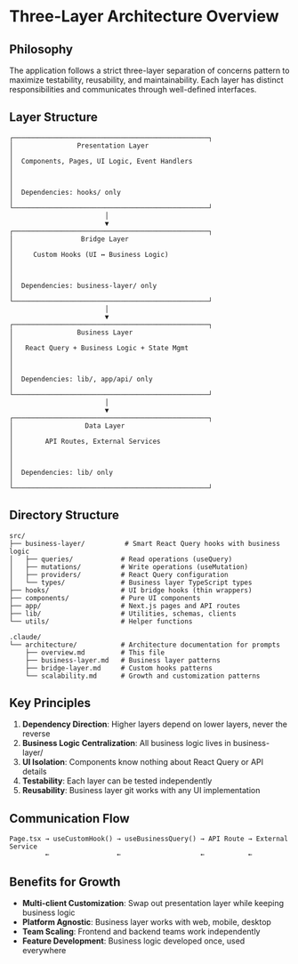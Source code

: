 # Three-Layer Architecture Overview

## Philosophy

The application follows a strict three-layer separation of concerns pattern to maximize testability, reusability, and maintainability. Each layer has distinct responsibilities and communicates through well-defined interfaces.

## Layer Structure

```
┌─────────────────────────────────────────────────┐
│                Presentation Layer                                                        │
│  Components, Pages, UI Logic, Event Handlers                               │
│                                                                                                   │
│  Dependencies: hooks/ only                                                          │
└─────────────────────────────────────────────────┘
                        │
                        ▼
┌─────────────────────────────────────────────────┐
│                 Bridge Layer                                                                │
│     Custom Hooks (UI ↔ Business Logic)                                         │
│                                                                                                   │
│  Dependencies: business-layer/ only                                              │
└─────────────────────────────────────────────────┘
                        │
                        ▼
┌─────────────────────────────────────────────────┐
│                Business Layer                                                             │
│   React Query + Business Logic + State Mgmt                                │
│                                                                                                   │
│  Dependencies: lib/, app/api/ only                                                 │
└─────────────────────────────────────────────────┘
                        │
                        ▼
┌─────────────────────────────────────────────────┐
│                  Data Layer                                                                 │
│        API Routes, External Services                                                │
│                                                                                                   │
│  Dependencies: lib/ only                                                               │
└─────────────────────────────────────────────────┘
```

## Directory Structure

```
src/
├── business-layer/          # Smart React Query hooks with business logic
│   ├── queries/            # Read operations (useQuery)
│   ├── mutations/          # Write operations (useMutation)
│   ├── providers/          # React Query configuration
│   └── types/              # Business layer TypeScript types
├── hooks/                  # UI bridge hooks (thin wrappers)
├── components/             # Pure UI components
├── app/                    # Next.js pages and API routes
├── lib/                    # Utilities, schemas, clients
└── utils/                  # Helper functions

.claude/
└── architecture/           # Architecture documentation for prompts
    ├── overview.md         # This file
    ├── business-layer.md   # Business layer patterns
    ├── bridge-layer.md     # Custom hooks patterns
    └── scalability.md      # Growth and customization patterns
```

## Key Principles

1. **Dependency Direction**: Higher layers depend on lower layers, never the reverse
2. **Business Logic Centralization**: All business logic lives in business-layer/
3. **UI Isolation**: Components know nothing about React Query or API details
4. **Testability**: Each layer can be tested independently
5. **Reusability**: Business layer git works with any UI implementation

## Communication Flow

```
Page.tsx → useCustomHook() → useBusinessQuery() → API Route → External Service
         ←                 ←                    ←           ←
```

## Benefits for Growth

- **Multi-client Customization**: Swap out presentation layer while keeping business logic
- **Platform Agnostic**: Business layer works with web, mobile, desktop
- **Team Scaling**: Frontend and backend teams work independently
- **Feature Development**: Business logic developed once, used everywhere
